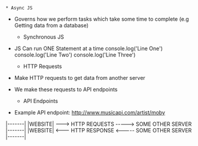     * Async JS
- Governs how we perform tasks which take some time to complete
(e.g Getting data from a database)

    * Synchronous JS
- JS Can run ONE Statement at a time
console.log('Line One')
console.log('Line Two')
console.log('Line Three')

    * HTTP Requests
- Make HTTP requests to get data from another server
- We make these requests to API endpoints

    * API Endpoints
- Example API endpoint:
http://www.musicapi.com/artist/moby

|-------|
|WEBSITE| ---> HTTP REQUESTS -----> SOME OTHER SERVER
|-------|
|WEBSITE| <--- HTTP RESPONSE <----- SOME OTHER SERVER
|-------|
